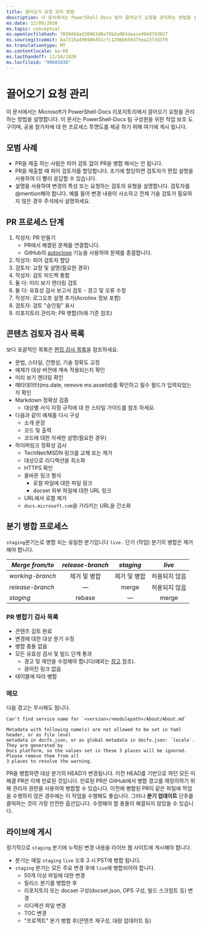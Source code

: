 ```yaml
---
title: 끌어오기 요청 관리 방법
description: 이 문서에서는 PowerShell-Docs 팀이 끌어오기 요청을 관리하는 방법을 설명합니다.
ms.date: 12/09/2020
ms.topic: conceptual
ms.openlocfilehash: 7050db6ad30963d0a75b2a083daace494d703027
ms.sourcegitcommit: ba7315a496986451cfc1296b659d73ea2373d3f0
ms.translationtype: MT
ms.contentlocale: ko-KR
ms.lasthandoff: 12/10/2020
ms.locfileid: "99601038"
---
```

# <a name="managing-pull-requests"></a>끌어오기 요청 관리

이 문서에서는 Microsoft가 PowerShell-Docs 리포지토리에서 끌어오기 요청을 관리하는 방법을 설명합니다. 이 문서는 PowerShell-Docs 팀 구성원을 위한 작업 보조 도구이며, 공용 참가자에 대 한 프로세스 투명도를 제공 하기 위해 여기에 게시 됩니다.

## <a name="best-practices"></a>모범 사례

- PR을 제출 하는 사람은 피어 검토 없이 PR을 병합 해서는 안 됩니다.
- PR을 제출할 때 피어 검토자를 할당합니다. 조기에 할당하면 검토자가 편집 설명을 사용하여 더 빨리 응답할 수 있습니다.
- 설명을 사용하여 변경의 특성 또는 요청하는 검토의 유형을 설명합니다. 검토자를 @mention해야 합니다. 예를 들어 변경 내용이 사소하고 전체 기술 검토가 필요하지 않은 경우 주석에서 설명하세요.

## <a name="pr-process-steps"></a>PR 프로세스 단계

1. 작성자: PR 만들기
   - PR에서 해결된 문제를 연결합니다.
   - GitHub의 [autoclose](https://help.github.com/en/articles/closing-issues-using-keywords) 기능을 사용하여 문제를 종결합니다.
1. 작성자: 피어 검토자 할당
1. 검토자: 교정 및 설명(필요한 경우)
1. 작성자: 검토 피드백 통합
1. 둘 다: 미리 보기 렌더링 검토
1. 둘 다: 유효성 검사 보고서 검토 - 경고 및 오류 수정
1. 작성자: 로그오프 설명 추가(Acrolinx 정보 포함)
1. 검토자: 검토 "승인됨" 표시
1. 리포지토리 관리자: PR 병합(아래 기준 참조)

## <a name="content-reviewer-checklist"></a>콘텐츠 검토자 검사 목록

보다 포괄적인 목록은 [편집 검사 목록](editorial-checklist.md)을 참조하세요.

- 문법, 스타일, 간명성, 기술 정확도 교정
- 예제가 대상 버전에 계속 적용되는지 확인
- 미리 보기 렌더링 확인
- 메타데이터(ms.date, remove ms.assetid)를 확인하고 필수 필드가 입력되었는지 확인
- Markdown 정확성 검증
  - 대상별 서식 지정 규칙에 대 한 스타일 가이드를 참조 하세요.
- 다음과 같이 예제를 다시 구성
  - 소개 문장
  - 코드 및 출력
  - 코드에 대한 자세한 설명(필요한 경우)
- 하이퍼링크 정확성 검사
  - TechNet/MSDN 링크를 교체 또는 제거
  - 대상으로 리디렉션을 최소화
  - HTTPS 확인
  - 올바른 링크 형식
    - 로컬 파일에 대한 파일 링크
    - docset 외부 파일에 대한 URL 링크
  - URL에서 로캘 제거
  - `docs.microsoft.com`을 가리키는 URL을 간소화

## <a name="branch-merge-process"></a>분기 병합 프로세스

`staging`분기는로 병합 되는 유일한 분기입니다 `live` . 단기 (작업) 분기의 병합은 제거해야 합니다.

| *Merge from/to*  | *release-branch* | *staging*        | *live*      |
| ---------------- |:----------------:|:----------------:|:-----------:|
| *working-branch* | 제거 및 병합 | 제거 및 병합 | 허용되지 않음 |
| *release-branch* | &mdash;          | merge            | 허용되지 않음 |
| *staging*        | rebase           | &mdash;          | merge       |

### <a name="pr-merger-checklist"></a>PR 병합기 검사 목록

- 콘텐츠 검토 완료
- 변경에 대한 대상 분기 수정
- 병합 충돌 없음
- 모든 유효성 검사 및 빌드 단계 통과
  - 경고 및 제안을 수정해야 합니다(예외는 [참고](#notes) 참조).
  - 끊어진 링크 없음
- 테이블에 따라 병합

### <a name="notes"></a>메모

다음 경고는 무시해도 됩니다.

```
Can't find service name for `<version>/<modulepath>/About/About.md`
```

```
Metadata with following name(s) are not allowed to be set in Yaml header, or as file level
metadata in docfx.json, or as global metadata in docfx.json: `locale`. They are generated by
Docs platform, so the values set in these 3 places will be ignored. Please remove them from all
3 places to resolve the warning.
```

PR을 병합하면 대상 분기의 HEAD가 변경됩니다. 이전 HEAD를 기반으로 하던 모든 미해결 PR은 이제 만료된 것입니다. 만료된 PR은 GitHub에서 병합 경고를 재정의하기 위해 관리자 권한을 사용하여 병합할 수 있습니다. 이전에 병합된 PR이 같은 파일에 작업을 수행하지 않은 경우에는 이 작업을 수행해도 좋습니다. 그러나 **분기 업데이트** 단추를 클릭하는 것이 가장 안전한 옵션입니다. 수정해야 할 충돌이 해결되지 않았을 수 있습니다.

## <a name="publishing-to-live"></a>라이브에 게시

정기적으로 `staging` 분기에 누적된 변경 내용을 라이브 웹 사이트에 게시해야 합니다.

- 분기는 매일 `staging` `live` 오후 3 시 PST에 병합 됩니다.
- `staging` 분기는 모든 주요 변경 후에 `live`에 병합되어야 합니다.
  - 50개 이상 파일에 대한 변경
  - 릴리스 분기를 병합한 후
  - 리포지토리 또는 docset 구성(docset.json, OPS 구성, 빌드 스크립트 등) 변경
  - 리디렉션 파일 변경
  - TOC 변경
  - "프로젝트" 분기 병합 후(콘텐츠 재구성, 대량 업데이트 등)
